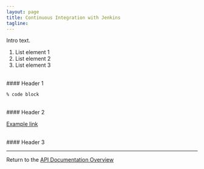 ```yaml
---
layout: page
title: Continuous Integration with Jenkins
tagline:
---
```


Intro text.

1. List element 1
2. List element 2
3. List element 3


<br>
#### Header 1

```
% code block
```


<br>
#### Header 2

[Example link](https://url/)


<br>
#### Header 3



---
Return to the [API Documentation Overview](../index.md)
